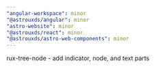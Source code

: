 ```yaml
---
"angular-workspace": minor
"@astrouxds/angular": minor
"astro-website": minor
"@astrouxds/react": minor
"@astrouxds/astro-web-components": minor
---
```


rux-tree-node - add indicator, node, and text parts
